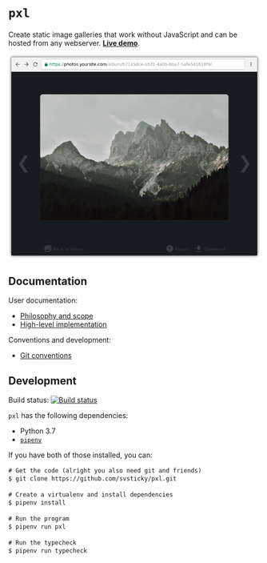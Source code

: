 # `pxl`

Create static image galleries that work without JavaScript and can be hosted
from any webserver. [**Live demo**](https://pxl-demo.svsticky.nl/).

![Pxl Photo Viewer](./docs/photo-viewer.png)

## Documentation

User documentation:

 - [Philosophy and scope](./docs/philosophy.md)
 - [High-level implementation](./docs/high-level-implementation.md)

Conventions and development:

 - [Git conventions](./docs/git-conventions.md)

## Development

Build status: [![Build status][ci-status]][ci-page]

`pxl` has the following dependencies:

 - Python 3.7
 - [`pipenv`](https://pipenv.readthedocs.io/en/latest/)

If you have both of those installed, you can:

```
# Get the code (alright you also need git and friends)
$ git clone https://github.com/svsticky/pxl.git

# Create a virtualenv and install dependencies
$ pipenv install

# Run the program
$ pipenv run pxl

# Run the typecheck
$ pipenv run typecheck
```

 [ci-status]:https://circleci.com/gh/svsticky/pxl.svg?style=svg
 [ci-page]:https://circleci.com/gh/svsticky/pxl

